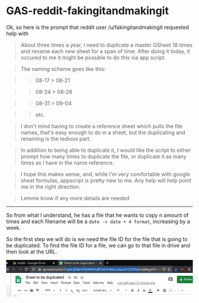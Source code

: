 # GAS-reddit-fakingitandmakingit

Ok, so here is the prompt that reddit user /u/fakingitandmakingit requested help with

>About three times a year, I need to duplicate a master GSheet 18 times and rename each new sheet for a span of time. After doing it today, it occured to me it might be possible to do this via app script.

>The naming scheme goes like this:

>>08-17 > 08-21

>>08-24 > 08-28

>>08-31 > 09-04

>>etc.

>I don't mind having to create a reference sheet which pulls the file names, that's easy enough to do in a sheet, but the duplicating and renaming is the tedious part.

>In addition to being able to duplicate it, I would like the script to either prompt how many times to duplicate the file, or duplicate it as many times as I have in the name reference.

>I hope this makes sense, and, while I'm very comfortable with google sheet formulas, appscript is pretty new to me. Any help will help point me in the right direction.

>Lemme know if any more details are needed

---------

So from what I understand, he has a file that he wants to copy n amount of times and each filename will be a ```date -> date + 4 format```, increasing by a week.

So the first step we will do is we need the file ID for the file that is going to be duplicated. To find the file ID for a file, we can go to that file in drive and then look at the URL.

![Image1](/images/1.png)

